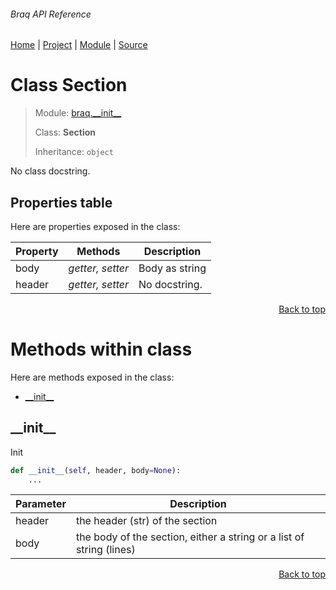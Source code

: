 ###### Braq API Reference
[Home](/docs/api/README.md) | [Project](/README.md) | [Module](/docs/api/modules/braq/__init__/README.md) | [Source](/braq/__init__.py)

# Class Section
> Module: [braq.\_\_init\_\_](/docs/api/modules/braq/__init__/README.md)
>
> Class: **Section**
>
> Inheritance: `object`

No class docstring.

## Properties table
Here are properties exposed in the class:

| Property | Methods | Description |
| --- | --- | --- |
| body | _getter, setter_ | Body as string |
| header | _getter, setter_ | No docstring. |

<p align="right"><a href="#braq-api-reference">Back to top</a></p>

# Methods within class
Here are methods exposed in the class:
- [\_\_init\_\_](#__init__)

## \_\_init\_\_
Init

```python
def __init__(self, header, body=None):
    ...
```

| Parameter | Description |
| --- | --- |
| header | the header (str) of the section |
| body | the body of the section, either a string or a list of string (lines) |

<p align="right"><a href="#braq-api-reference">Back to top</a></p>
